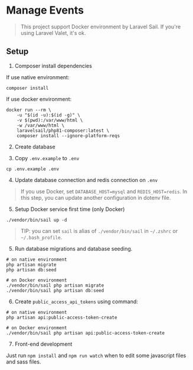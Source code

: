 # Manage Events

> This project support Docker environment by Laravel Sail. If you're using Laravel Valet, it's ok.

## Setup

1. Composer install dependencies

If use native environment:

```shell
composer install
```

If use docker environment:

```shell
docker run --rm \
    -u "$(id -u):$(id -g)" \
    -v $(pwd):/var/www/html \
    -w /var/www/html \
    laravelsail/php81-composer:latest \
    composer install --ignore-platform-reqs
```

2. Create database

3. Copy `.env.example` to `.env`

```shell
cp .env.example .env
```

4. Update database connection and redis connection on `.env`

> If you use Docker, set `DATABASE_HOST=mysql` and `REDIS_HOST=redis`.
> In this step, you can update another configuration in dotenv file.

5. Setup Docker service first time (only Docker)

```shell
./vendor/bin/sail up -d
```

> TIP: you can set `sail` is alias of `./vendor/bin/sail` in `~/.zshrc` or `~/.bash_profile`.

5. Run database migrations and database seeding.

```shell
# on native environment
php artisan migrate
php artisan db:seed

# on Docker environment
./vendor/bin/sail php artisan migrate
./vendor/bin/sail php artisan db:seed
```

6. Create `public_access_api_tokens` using command:


```shell
# on native environment
php artisan api:public-access-token-create

# on Docker environment
./vendor/bin/sail php artisan api:public-access-token-create
```

7. Front-end development

Just run `npm install` and `npm run watch` when to edit some javascript files and sass files.
